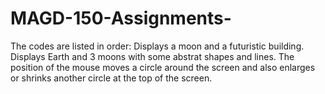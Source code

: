 # MAGD-150-Assignments-
The codes are listed in order:
  Displays a moon and a futuristic building.
  Displays Earth and 3 moons with some abstrat shapes and lines.
  The position of the mouse moves a circle around the screen and also enlarges or shrinks another circle at the top of the screen.
  
